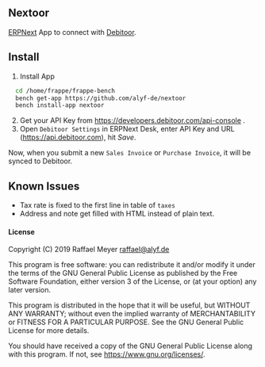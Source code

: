 ## Nextoor

[ERPNext](https://erpnext.org) App to connect with [Debitoor](https://debitoor.com).

## Install

1. Install App

```bash
  cd /home/frappe/frappe-bench
  bench get-app https://github.com/alyf-de/nextoor
  bench install-app nextoor
```

2. Get your API Key from https://developers.debitoor.com/api-console .
3. Open `Debitoor Settings` in ERPNext Desk, enter API Key and URL (https://api.debitoor.com), hit *Save*.

Now, when you submit a new `Sales Invoice` or `Purchase Invoice`, it will be synced to Debitoor.

## Known Issues

* Tax rate is fixed to the first line in table of `taxes`
* Address and note get filled with HTML instead of plain text.

#### License

Copyright (C) 2019 Raffael Meyer raffael@alyf.de

This program is free software: you can redistribute it and/or modify it under the terms of the GNU General Public License as published by the Free Software Foundation, either version 3 of the License, or (at your option) any later version.

This program is distributed in the hope that it will be useful, but WITHOUT ANY WARRANTY; without even the implied warranty of MERCHANTABILITY or FITNESS FOR A PARTICULAR PURPOSE. See the GNU General Public License for more details.

You should have received a copy of the GNU General Public License along with this program. If not, see https://www.gnu.org/licenses/.
